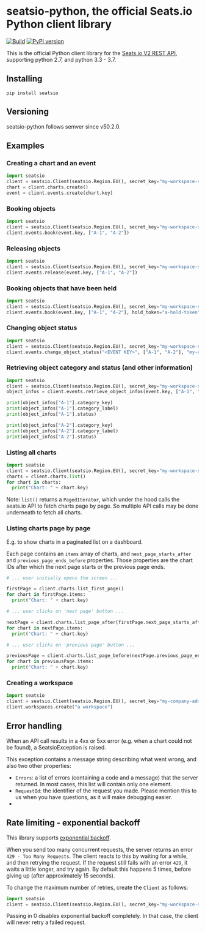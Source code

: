 # seatsio-python, the official Seats.io Python client library

[![Build](https://github.com/seatsio/seatsio-python/workflows/Build/badge.svg)](https://github.com/seatsio/seatsio-python/actions/workflows/build.yml)
[![PyPI version](https://badge.fury.io/py/seatsio.svg)](https://badge.fury.io/py/seatsio)

This is the official Python client library for the [Seats.io V2 REST API](https://docs.seats.io/docs/api-overview), supporting python 2.7, and python 3.3 - 3.7. 

## Installing

```
pip install seatsio
```

## Versioning

seatsio-python follows semver since v50.2.0.

## Examples

### Creating a chart and an event

```python
import seatsio
client = seatsio.Client(seatsio.Region.EU(), secret_key="my-workspace-secret-key") # workspace secret key can be found on https://app.seats.io/workspace-settings
chart = client.charts.create()
event = client.events.create(chart.key)
```

### Booking objects

```python
import seatsio
client = seatsio.Client(seatsio.Region.EU(), secret_key="my-workspace-secret-key")
client.events.book(event.key, ["A-1", "A-2"])
```

### Releasing objects

```python
import seatsio
client = seatsio.Client(seatsio.Region.EU(), secret_key="my-workspace-secret-key")
client.events.release(event.key, ["A-1", "A-2"])
```

### Booking objects that have been held

```python
import seatsio
client = seatsio.Client(seatsio.Region.EU(), secret_key="my-workspace-secret-key")
client.events.book(event.key, ["A-1", "A-2"], hold_token="a-hold-token")
```

### Changing object status

```python
import seatsio
client = seatsio.Client(seatsio.Region.EU(), secret_key="my-workspace-secret-key")
client.events.change_object_status("<EVENT KEY>", ["A-1", "A-2"], "my-custom-status")
```

### Retrieving object category and status (and other information)

```python
import seatsio
client = seatsio.Client(seatsio.Region.EU(), secret_key="my-workspace-secret-key")
object_infos = client.events.retrieve_object_infos(event.key, ["A-1", "A-2"])

print(object_infos["A-1"].category_key)
print(object_infos["A-1"].category_label)
print(object_infos["A-1"].status)

print(object_infos["A-2"].category_key)
print(object_infos["A-2"].category_label)
print(object_infos["A-2"].status)
```

### Listing all charts

```python
import seatsio
client = seatsio.Client(seatsio.Region.EU(), secret_key="my-workspace-secret-key")
charts = client.charts.list()
for chart in charts:
  print("Chart: " + chart.key)
```

Note: `list()` returns a `PagedIterator`, which under the hood calls the seats.io API to fetch charts page by page. So multiple API calls may be done underneath to fetch all charts.

### Listing charts page by page

E.g. to show charts in a paginated list on a dashboard.

Each page contains an `items` array of charts, and `next_page_starts_after` and `previous_page_ends_before` properties. Those properties are the chart IDs after which the next page starts or the previous page ends.

```python
# ... user initially opens the screen ...

firstPage = client.charts.list_first_page()
for chart in firstPage.items:
  print("Chart: " + chart.key)
```

```python
# ... user clicks on 'next page' button ...

nextPage = client.charts.list_page_after(firstPage.next_page_starts_after)
for chart in nextPage.items:
  print("Chart: " + chart.key)
```

```python
# ... user clicks on 'previous page' button ...

previousPage = client.charts.list_page_before(nextPage.previous_page_ends_before)
for chart in previousPage.items:
  print("Chart: " + chart.key)
```

### Creating a workspace

```python
import seatsio
client = seatsio.Client(seatsio.Region.EU(), secret_key="my-company-admin-key")
client.workspaces.create("a workspace")
```

## Error handling

When an API call results in a 4xx or 5xx error (e.g. when a chart could not be found), a SeatsioException is raised.

This exception contains a message string describing what went wrong, and also two other properties:

- `Errors`: a list of errors (containing a code and a message) that the server returned. In most cases, this list will contain only one element.
- `RequestId`: the identifier of the request you made. Please mention this to us when you have questions, as it will make debugging easier.
- 
## Rate limiting - exponential backoff

This library supports [exponential backoff](https://en.wikipedia.org/wiki/Exponential_backoff).

When you send too many concurrent requests, the server returns an error `429 - Too Many Requests`. The client reacts to this by waiting for a while, and then retrying the request.
If the request still fails with an error `429`, it waits a little longer, and try again. By default this happens 5 times, before giving up (after approximately 15 seconds).

To change the maximum number of retries, create the `Client` as follows:

```python
import seatsio
client = seatsio.Client(seatsio.Region.EU(), secret_key="my-workspace-secret-key", max_retries=3)
```

Passing in 0 disables exponential backoff completely. In that case, the client will never retry a failed request.
